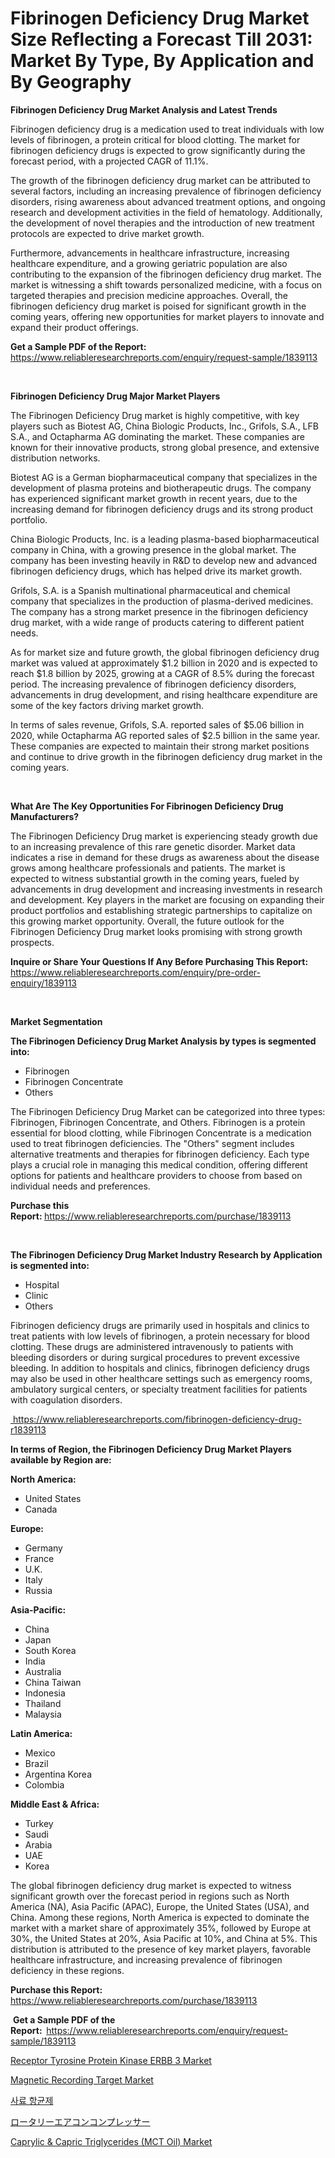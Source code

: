 <p><h1>Fibrinogen Deficiency Drug Market Size Reflecting a Forecast Till 2031: Market By Type, By Application and By Geography</h1></p><p><strong>Fibrinogen Deficiency Drug Market Analysis and Latest Trends</strong></p>
<p><p>Fibrinogen deficiency drug is a medication used to treat individuals with low levels of fibrinogen, a protein critical for blood clotting. The market for fibrinogen deficiency drugs is expected to grow significantly during the forecast period, with a projected CAGR of 11.1%.</p><p>The growth of the fibrinogen deficiency drug market can be attributed to several factors, including an increasing prevalence of fibrinogen deficiency disorders, rising awareness about advanced treatment options, and ongoing research and development activities in the field of hematology. Additionally, the development of novel therapies and the introduction of new treatment protocols are expected to drive market growth.</p><p>Furthermore, advancements in healthcare infrastructure, increasing healthcare expenditure, and a growing geriatric population are also contributing to the expansion of the fibrinogen deficiency drug market. The market is witnessing a shift towards personalized medicine, with a focus on targeted therapies and precision medicine approaches. Overall, the fibrinogen deficiency drug market is poised for significant growth in the coming years, offering new opportunities for market players to innovate and expand their product offerings.</p></p>
<p><strong>Get a Sample PDF of the Report:&nbsp;</strong> <a href="https://www.reliableresearchreports.com/enquiry/request-sample/1839113">https://www.reliableresearchreports.com/enquiry/request-sample/1839113</a></p>
<p>&nbsp;</p>
<p><strong>Fibrinogen Deficiency Drug Major Market Players</strong></p>
<p><p>The Fibrinogen Deficiency Drug market is highly competitive, with key players such as Biotest AG, China Biologic Products, Inc., Grifols, S.A., LFB S.A., and Octapharma AG dominating the market. These companies are known for their innovative products, strong global presence, and extensive distribution networks.</p><p>Biotest AG is a German biopharmaceutical company that specializes in the development of plasma proteins and biotherapeutic drugs. The company has experienced significant market growth in recent years, due to the increasing demand for fibrinogen deficiency drugs and its strong product portfolio.</p><p>China Biologic Products, Inc. is a leading plasma-based biopharmaceutical company in China, with a growing presence in the global market. The company has been investing heavily in R&D to develop new and advanced fibrinogen deficiency drugs, which has helped drive its market growth.</p><p>Grifols, S.A. is a Spanish multinational pharmaceutical and chemical company that specializes in the production of plasma-derived medicines. The company has a strong market presence in the fibrinogen deficiency drug market, with a wide range of products catering to different patient needs.</p><p>As for market size and future growth, the global fibrinogen deficiency drug market was valued at approximately $1.2 billion in 2020 and is expected to reach $1.8 billion by 2025, growing at a CAGR of 8.5% during the forecast period. The increasing prevalence of fibrinogen deficiency disorders, advancements in drug development, and rising healthcare expenditure are some of the key factors driving market growth.</p><p>In terms of sales revenue, Grifols, S.A. reported sales of $5.06 billion in 2020, while Octapharma AG reported sales of $2.5 billion in the same year. These companies are expected to maintain their strong market positions and continue to drive growth in the fibrinogen deficiency drug market in the coming years.</p></p>
<p>&nbsp;</p>
<p><strong>What Are The Key Opportunities For Fibrinogen Deficiency Drug Manufacturers?</strong></p>
<p><p>The Fibrinogen Deficiency Drug market is experiencing steady growth due to an increasing prevalence of this rare genetic disorder. Market data indicates a rise in demand for these drugs as awareness about the disease grows among healthcare professionals and patients. The market is expected to witness substantial growth in the coming years, fueled by advancements in drug development and increasing investments in research and development. Key players in the market are focusing on expanding their product portfolios and establishing strategic partnerships to capitalize on this growing market opportunity. Overall, the future outlook for the Fibrinogen Deficiency Drug market looks promising with strong growth prospects.</p></p>
<p><strong>Inquire or Share Your Questions If Any Before Purchasing This Report:</strong> <a href="https://www.reliableresearchreports.com/enquiry/pre-order-enquiry/1839113">https://www.reliableresearchreports.com/enquiry/pre-order-enquiry/1839113</a></p>
<p>&nbsp;</p>
<p><strong>Market Segmentation</strong></p>
<p><strong>The Fibrinogen Deficiency Drug Market Analysis by types is segmented into:</strong></p>
<p><ul><li>Fibrinogen</li><li>Fibrinogen Concentrate</li><li>Others</li></ul></p>
<p><p>The Fibrinogen Deficiency Drug Market can be categorized into three types: Fibrinogen, Fibrinogen Concentrate, and Others. Fibrinogen is a protein essential for blood clotting, while Fibrinogen Concentrate is a medication used to treat fibrinogen deficiencies. The "Others" segment includes alternative treatments and therapies for fibrinogen deficiency. Each type plays a crucial role in managing this medical condition, offering different options for patients and healthcare providers to choose from based on individual needs and preferences.</p></p>
<p><strong>Purchase this Report:&nbsp;</strong><a href="https://www.reliableresearchreports.com/purchase/1839113">https://www.reliableresearchreports.com/purchase/1839113</a></p>
<p>&nbsp;</p>
<p><strong>The Fibrinogen Deficiency Drug Market Industry Research by Application is segmented into:</strong></p>
<p><ul><li>Hospital</li><li>Clinic</li><li>Others</li></ul></p>
<p><p>Fibrinogen deficiency drugs are primarily used in hospitals and clinics to treat patients with low levels of fibrinogen, a protein necessary for blood clotting. These drugs are administered intravenously to patients with bleeding disorders or during surgical procedures to prevent excessive bleeding. In addition to hospitals and clinics, fibrinogen deficiency drugs may also be used in other healthcare settings such as emergency rooms, ambulatory surgical centers, or specialty treatment facilities for patients with coagulation disorders.</p></p>
<p><a href="https://www.reliableresearchreports.com/fibrinogen-deficiency-drug-r1839113">&nbsp;https://www.reliableresearchreports.com/fibrinogen-deficiency-drug-r1839113</a></p>
<p><strong>In terms of Region, the Fibrinogen Deficiency Drug Market Players available by Region are:</strong></p>
<p>
    <p> <strong> North America: </strong>
        <ul>
            <li>United States</li>
            <li>Canada</li>
        </ul>
        </p> 
    <p> <strong> Europe: </strong>
        <ul>
            <li>Germany</li>
            <li>France</li>
            <li>U.K.</li>
            <li>Italy</li>
            <li>Russia</li>
        </ul>
        </p> 
    <p> <strong> Asia-Pacific: </strong>
        <ul>
            <li>China</li>
            <li>Japan</li>
            <li>South Korea</li>
            <li>India</li>
            <li>Australia</li>
            <li>China Taiwan</li>
            <li>Indonesia</li>
            <li>Thailand</li>
            <li>Malaysia</li>
        </ul>
        </p> 
    <p> <strong> Latin America: </strong>
        <ul>
            <li>Mexico</li>
            <li>Brazil</li>
            <li>Argentina Korea</li>
            <li>Colombia</li>
        </ul>
        </p> 
    <p> <strong> Middle East & Africa: </strong>
        <ul>
            <li>Turkey</li>
            <li>Saudi</li>
            <li>Arabia</li>
            <li>UAE</li>
            <li>Korea</li>
        </ul>
    </p>
    </p>
<p><p>The global fibrinogen deficiency drug market is expected to witness significant growth over the forecast period in regions such as North America (NA), Asia Pacific (APAC), Europe, the United States (USA), and China. Among these regions, North America is expected to dominate the market with a market share of approximately 35%, followed by Europe at 30%, the United States at 20%, Asia Pacific at 10%, and China at 5%. This distribution is attributed to the presence of key market players, favorable healthcare infrastructure, and increasing prevalence of fibrinogen deficiency in these regions.</p></p>
<p><strong>Purchase this Report: </strong><a href="https://www.reliableresearchreports.com/purchase/1839113">https://www.reliableresearchreports.com/purchase/1839113</a></p>
<p>&nbsp;<strong>Get a Sample PDF of the Report:&nbsp;&nbsp;</strong><a href="https://www.reliableresearchreports.com/enquiry/request-sample/1839113">https://www.reliableresearchreports.com/enquiry/request-sample/1839113</a></p>
<p><strong></strong></p>
<p><p><a href="https://github.com/Hazelklievgspy6vdcsmu106w/Market-Research-Report-List-2/blob/main/receptor-tyrosine-protein-kinase-erbb-3-market.md">Receptor Tyrosine Protein Kinase ERBB 3 Market</a></p><p><a href="https://issuu.com/reportprime-2/docs/magnetic-recording-target-market-size-2030.pptx">Magnetic Recording Target Market</a></p><p><a href="https://github.com/rick7624/Market-Research-Report-List-1/blob/main/492132057549.md">사료 항균제</a></p><p><a href="https://github.com/AdellaPrice2023/Market-Research-Report-List-1/blob/main/934757259299.md">ロータリーエアコンコンプレッサー</a></p><p><a href="https://issuu.com/reportprime-2/docs/caprylic-capric-triglycerides-mct-oil-market-size-">Caprylic & Capric Triglycerides (MCT Oil) Market</a></p></p>